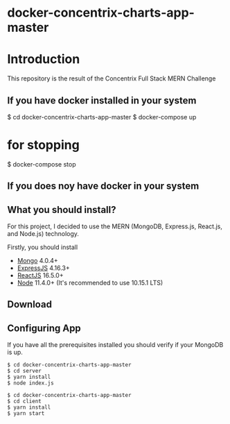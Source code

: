 # docker-concentrix-charts-app-master

# Introduction

This repository is the result of the Concentrix Full Stack MERN Challenge
## If you have docker installed in your system
$ cd docker-concentrix-charts-app-master
$ docker-compose up

# for stopping
$ docker-compose stop

## If you does noy have docker in your system


## What you should install?

For this project, I decided to use the MERN (MongoDB, Express.js, React.js, and Node.js) technology.


Firstly, you should install

-   [Mongo](https://www.mongodb.com/) 4.0.4+
-   [ExpressJS](https://expressjs.com/) 4.16.3+
-   [ReactJS](https://reactjs.org/) 16.5.0+
-   [Node](https://nodejs.org/en/) 11.4.0+ (It's recommended to use 10.15.1 LTS)

## Download



## Configuring App

If you have all the prerequisites installed you should verify if your MongoDB is up.

```
$ cd docker-concentrix-charts-app-master
$ cd server
$ yarn install
$ node index.js
```

```
$ cd docker-concentrix-charts-app-master
$ cd client
$ yarn install
$ yarn start
```
